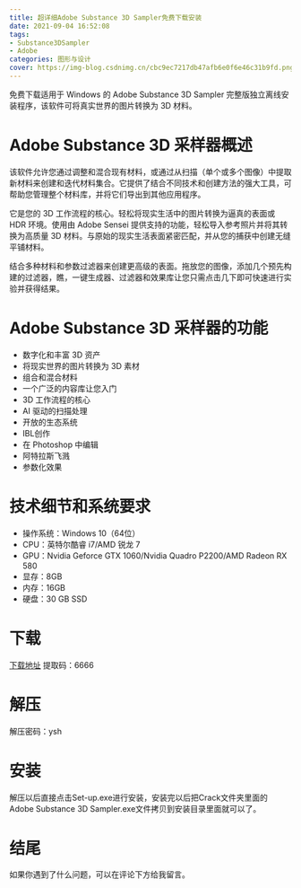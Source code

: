 ```yaml
---
title: 超详细Adobe Substance 3D Sampler免费下载安装
date: 2021-09-04 16:52:08
tags:
- Substance3DSampler
- Adobe
categories: 图形与设计
cover: https://img-blog.csdnimg.cn/cbc9ec7217db47afb6e0f6e46c31b9fd.png
---
```


免费下载适用于 Windows 的 Adob​​e Substance 3D Sampler 完整版独立离线安装程序，该软件可将真实世界的图片转换为 3D 材料。

# Adobe Substance 3D 采样器概述
该软件允许您通过调整和混合现有材料，或通过从扫描（单个或多个图像）中提取新材料来创建和迭代材料集合。它提供了结合不同技术和创建方法的强大工具，可帮助您管理整个材料库，并将它们导出到其他应用程序。

它是您的 3D 工作流程的核心。轻松将现实生活中的图片转换为逼真的表面或 HDR 环境。使用由 Adob​​e Sensei 提供支持的功能，轻松导入参考照片并将其转换为高质量 3D 材料。与原始的现实生活表面紧密匹配，并从您的捕获中创建无缝平铺材料。

结合多种材料和参数过滤器来创建更高级的表面。拖放您的图像，添加几个预先构建的过滤器，瞧，一键生成器、过滤器和效果库让您只需点击几下即可快速进行实验并获得结果。

# Adobe Substance 3D 采样器的功能
- 数字化和丰富 3D 资产
- 将现实世界的图片转换为 3D 素材
- 组合和混合材料
- 一个广泛的内容库让您入门
- 3D 工作流程的核心
- AI 驱动的扫描处理
- 开放的生态系统
- IBL创作
- 在 Photoshop 中编辑
- 阿特拉斯飞溅
- 参数化效果

# 技术细节和系统要求
- 操作系统：Windows 10（64位）
- CPU：英特尔酷睿 i7/AMD 锐龙 7
- GPU：Nvidia Geforce GTX 1060/Nvidia Quadro P2200/AMD Radeon RX 580
- 显存：8GB
- 内存：16GB
- 硬盘：30 GB SSD

# 下载
[下载地址](https://pan.baidu.com/s/1q67p_afphCO90IYbME_jhg)
提取码：6666

# 解压
解压密码：ysh

# 安装
解压以后直接点击Set-up.exe进行安装，安装完以后把Crack文件夹里面的Adobe Substance 3D Sampler.exe文件拷贝到安装目录里面就可以了。

# 结尾
如果你遇到了什么问题，可以在评论下方给我留言。





